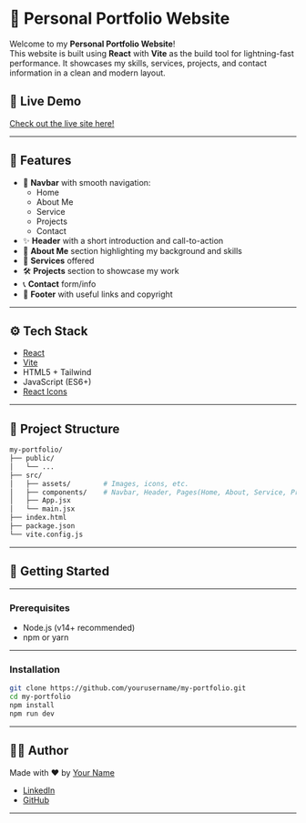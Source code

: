 # 🚀 Personal Portfolio Website

Welcome to my **Personal Portfolio Website**!  
This website is built using **React** with **Vite** as the build tool for lightning-fast performance. It showcases my skills, services, projects, and contact information in a clean and modern layout.

## 🔗 Live Demo

[Check out the live site here!](https://my-portfolio-alpha-sand-15.vercel.app/) 

---

## 🧩 Features

- 🧭 **Navbar** with smooth navigation:
  - Home
  - About Me
  - Service
  - Projects
  - Contact
- ✨ **Header** with a short introduction and call-to-action
- 👤 **About Me** section highlighting my background and skills
- 💼 **Services** offered
- 🛠️ **Projects** section to showcase my work
- 📞 **Contact** form/info
- 📌 **Footer** with useful links and copyright

---

## ⚙️ Tech Stack

- [React](https://reactjs.org/)
- [Vite](https://vitejs.dev/)
- HTML5 + Tailwind
- JavaScript (ES6+)
- [React Icons](https://react-icons.github.io/react-icons/)

---

## 📁 Project Structure

```bash
my-portfolio/
├── public/
│   └── ...
├── src/
│   ├── assets/        # Images, icons, etc.
│   ├── components/    # Navbar, Header, Pages(Home, About, Service, Projects) Footer        
│   ├── App.jsx
│   └── main.jsx
├── index.html
├── package.json
└── vite.config.js
```
---


## 🚀 Getting Started

---

### Prerequisites

- Node.js (v14+ recommended)
- npm or yarn

---

### Installation

```bash
git clone https://github.com/yourusername/my-portfolio.git
cd my-portfolio
npm install
npm run dev

```
---

## 🙋‍♂️ Author

Made with ❤️ by [Your Name](https://my-portfolio-alpha-sand-15.vercel.app/)

- [LinkedIn](https://www.linkedin.com/in/md-shakil-talukdar-93862025b/)
- [GitHub](https://github.com/TawhidShakil)

---